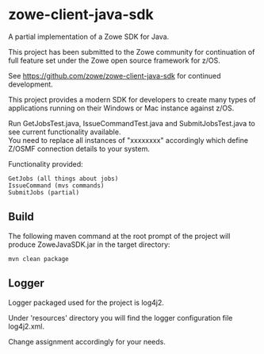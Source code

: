 # zowe-client-java-sdk

A partial implementation of a Zowe SDK for Java.  
  
This project has been submitted to the Zowe community for continuation of full feature set under the Zowe open source framework for z/OS.

See https://github.com/zowe/zowe-client-java-sdk for continued development. 

This project provides a modern SDK for developers to create many types of applications running on their Windows or Mac instance against z/OS.
  
Run GetJobsTest.java, IssueCommandTest.java and SubmitJobsTest.java to see current functionality available.  
You need to replace all instances of "xxxxxxxx" accordingly which define Z/OSMF connection details to your system.   
  
Functionality provided:  
  
    GetJobs (all things about jobs) 
    IssueCommand (mvs commands)
    SubmitJobs (partial)
    
## Build
  
The following maven command at the root prompt of the project will produce ZoweJavaSDK.jar in the target directory:
  
    mvn clean package  
  
## Logger  
  
Logger packaged used for the project is log4j2.  
  
Under 'resources' directory you will find the logger configuration file log4j2.xml.  
  
Change <Root level="debug"> assignment accordingly for your needs.  
  

  
